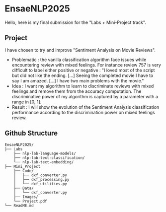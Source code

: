 # EnsaeNLP2025
Hello, here is my final submission for the "Labs + Mini-Project track".

## Project
I have chosen to try and improve "Sentiment Analysis on Movie Reviews".
* Problematic : the vanilla classification algorithm face issues while encountering review with mixed feelings. For instance review 757 is very difficult to label either positive or negative : "I loved most of the script but did not like the ending. [...] Seeing the completed movie I have to say I am amazed. [...] I have two main problems with the movie."
* Idea : I want my algorithm to learn to discriminate reviews with mixed feelings and remove them from the accuracy computation. The discriminative power of my algorithm is captured by a parameter with a range in [0, 1].
* Result : I will show the evolution of the Sentiment Analysis classification performance according to the discrimination power on mixed feelings review.

## Github Structure

```
EnsaeNLP2025/
├── Labs    
    ├── nlp-lab-language-models/  
    ├── nlp-lab-text-classification/  
    └── nlp-lab-text-embedding/ 
├── Mini_Project         
    ├── Code/
    │   ├── dxf_converter.py   
    │   ├── dxf_processing.py  
    │   └── dxf_utilities.py   
    ├── Data/
    │   └── dxf_converter.py
    ├── Images/
    └── Project.pdf                
└── ReadME.md
```
